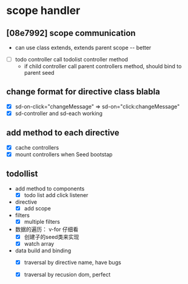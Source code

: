 # scope handler


## [08e7992] scope communication
- can use class extends, extends parent scope -- better
- [ ] todo controller call todolist controller method
  * if child controller call parent controllers method, should bind to parent seed

## change format for directive class blabla

- [x] sd-on-click="changeMessage" => sd-on="click:changeMessage"
- [x] sd-controller and sd-each working

## add method to each directive

- [x] cache controllers
- [x] mount controllers when Seed bootstap

## todollist

- add method to components
  * [x] todo list add click listener

- directive
  * [x] add scope

- filters
  * [x] multiple filters

- 数据的遍历： v-for 仔细看
  * [x] 创建子的seed类来实现
  * [x] watch array

- data build and binding
  * [x] traversal by directive name, have bugs
  * [x] traversal by recusion dom, perfect

